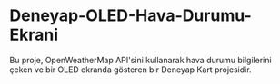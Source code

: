 # Deneyap-OLED-Hava-Durumu-Ekrani
 Bu proje, OpenWeatherMap API'sini kullanarak hava durumu bilgilerini çeken ve bir OLED ekranda gösteren bir Deneyap Kart projesidir.
